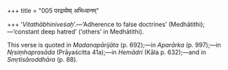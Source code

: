 +++
title = "005 परद्रव्येष्व् अभिध्यानम्"

+++
‘*Vitathābhiniveśaḥ*’.—‘Adherence to false doctrines’
(Medhātithi);—‘constant deep hatred’ (‘others’ in Medhātithi).

This verse is quoted in *Madanapārijāta* (p. 692);—in *Aparārka* (p.
997);—in *Nṛsiṃhaprasāda* (Prāyaścitta 41a);—in *Hemādri* (Kāla p.
632);—and in *Smṛtisāroddhāra* (p. 88).
